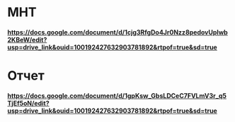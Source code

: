 # МНТ
#### https://docs.google.com/document/d/1cjg3RfgDo4Jr0Nzz8pedovUpIwb2KBeW/edit?usp=drive_link&ouid=100192427632903781892&rtpof=true&sd=true


# Отчет
#### https://docs.google.com/document/d/1gpKsw_GbsLDCeC7FVLmV3r_q5TjEf5oN/edit?usp=drive_link&ouid=100192427632903781892&rtpof=true&sd=true